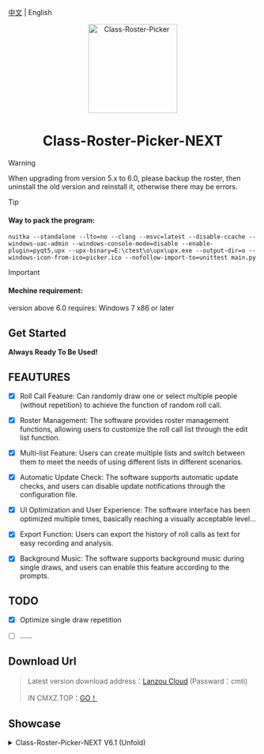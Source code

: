 [中文](./README.md) | English

<div align="center">
<a><img src="./Class-Roster-Picker.png" width="180" height="180" alt="Class-Roster-Picker"></a>
</div>

<div align="center">

# Class-Roster-Picker-NEXT

</div>

> [!WARNING]
> When upgrading from version 5.x to 6.0, please backup the roster, then uninstall the old version and reinstall it, otherwise there may be errors.
> 

> [!TIP]
> #### Way to pack the program:<br>
> `nuitka --standalone --lto=no --clang --msvc=latest --disable-ccache --windows-uac-admin --windows-console-mode=disable --enable-plugin=pyqt5,upx --upx-binary=E:\ctest\o\upx\upx.exe --output-dir=o --windows-icon-from-ico=picker.ico --nofollow-import-to=unittest main.py`

> [!IMPORTANT]  
> #### Mechine requirement:
> version above 6.0 requires: Windows 7 x86 or later

## Get Started

**Always Ready To Be Used!**


## FEAUTURES
- [x] Roll Call Feature: Can randomly draw one or select multiple people (without repetition) to achieve the function of random roll call.
- [x] Roster Management: The software provides roster management functions, allowing users to customize the roll call list through the edit list function.
- [x] Multi-list Feature: Users can create multiple lists and switch between them to meet the needs of using different lists in different scenarios.
- [x] Automatic Update Check: The software supports automatic update checks, and users can disable update notifications through the configuration file.
- [x] UI Optimization and User Experience: The software interface has been optimized multiple times, basically reaching a visually acceptable level...
- [x] Export Function: Users can export the history of roll calls as text for easy recording and analysis.
- [x] Background Music: The software supports background music during single draws, and users can enable this feature according to the prompts.



## TODO
- [x] Optimize single draw repetition
- [ ] ......

      
## Download Url
> Latest version download address：[Lanzou Cloud](https://yish.lanzouw.com/b038hjo8f) (Passward：cmti)
> 
> IN CMXZ.TOP：[GO！](https://cmxz.top/ktdmq)

## Showcase
<details>
<summary> Class-Roster-Picker-NEXT V6.1 (Unfold)</summary>

### Main Form<br>
<img src="https://github.com/user-attachments/assets/ceae2cdc-8e7a-47b4-a8ee-1daf048eb6cf" style="border-radius: 20px;" height="300">

### Small Window Mode <br>
<img src="https://github.com/user-attachments/assets/21b2d8e1-9837-45d7-9b33-f2307ad1018a" style="border-radius: 20px;" height="300">

### Setting Form<br>
<img src="https://github.com/user-attachments/assets/f2451c4d-9f10-41a9-9aa9-ae7cc6300511" style="border-radius: 20px;" height="300">

</details>
